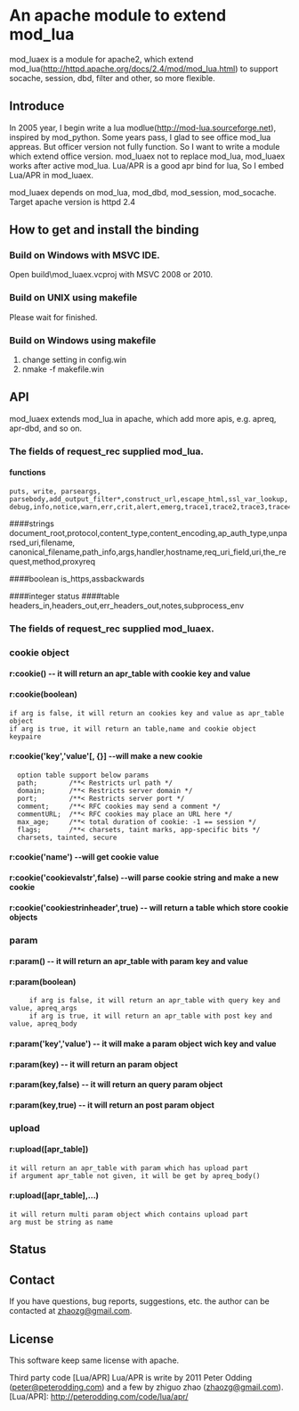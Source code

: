 # An apache module to extend mod_lua

mod_luaex is a module for apache2, which extend mod_lua(http://httpd.apache.org/docs/2.4/mod/mod_lua.html) to support socache, session, dbd, filter and other, so more flexible.


## Introduce

   In 2005 year, I begin write a lua modlue(http://mod-lua.sourceforge.net), inspired by mod_python. Some years pass, I glad to see office mod_lua appreas.
 But officer version not fully function. So I want to write a module which extend office version. mod_luaex not to replace mod_lua, mod_luaex works after active mod_lua.
 Lua/APR is a good apr bind for lua, So I embed Lua/APR in mod_luaex.

   mod_luaex depends on mod_lua, mod_dbd, mod_session,  mod_socache.
   Target apache version is httpd 2.4

## How to get and install the binding

### Build on Windows with MSVC IDE.
   
   Open build\mod_luaex.vcproj with MSVC 2008 or 2010.

### Build on UNIX using makefile

   Please wait for finished.

### Build on Windows using makefile

  1) change setting in config.win
  2) nmake -f makefile.win

## API

  mod_luaex extends mod_lua in apache, which add more apis, e.g. apreq, apr-dbd, and so on.

### The fields of request\_rec supplied mod\_lua.	

#### functions
    puts, write, parseargs, parsebody,add_output_filter*,construct_url,escape_html,ssl_var_lookup,
    debug,info,notice,warn,err,crit,alert,emerg,trace1,trace2,trace3,trace4,trace5,trace6,trace7,trace8

####strings
    document_root,protocol,content_type,content_encoding,ap_auth_type,unparsed_uri,filename,
    canonical_filename,path_info,args,handler,hostname,req_uri_field,uri,the_request,method,proxyreq

####boolean
    is_https,assbackwards

####integer
    status
####table
    headers_in,headers_out,err_headers_out,notes,subprocess_env

### The fields of request\_rec supplied mod\_luaex.	



### cookie object

#### r:cookie()	  -- it will return an apr_table with cookie key and value 
#### r:cookie(boolean)
	if arg is false, it will return an cookies key and value as apr_table object
	if arg is true, it will return an table,name and cookie object keypaire
#### r:cookie('key','value'[, {}]   --will make a new cookie
      option table support below params
      path;        /**< Restricts url path */
      domain;      /**< Restricts server domain */
      port;        /**< Restricts server port */
      comment;     /**< RFC cookies may send a comment */
      commentURL;  /**< RFC cookies may place an URL here */
      max_age;     /**< total duration of cookie: -1 == session */
      flags;       /**< charsets, taint marks, app-specific bits */
      charsets, tainted, secure
#### r:cookie('name')        --will get cookie value
#### r:cookie('cookievalstr',false) --will parse cookie string and make a new cookie
#### r:cookie('cookiestrinheader',true) -- will return a table which store cookie objects

### param

#### r:param()	    -- it will return an apr_table with param key and value
#### r:param(boolean)
         if arg is false, it will return an apr_table with query key and value, apreq_args
         if arg is true, it will return an apr_table with post key and value, apreq_body
#### r:param('key','value') -- it will make a param object wich key and value
#### r:param(key)   -- it will return an param object
#### r:param(key,false)	 -- it will return an query param object
#### r:param(key,true)   -- it will return an post param object

### upload

#### r:upload([apr_table])  
	it will return an apr_table with param which has upload part
	if argument apr_table not given, it will be get by apreq_body()
#### r:upload([apr_table],...)
	it will return multi param object which contains upload part
	arg must be string as name


## Status

## Contact

If you have questions, bug reports, suggestions, etc. the author can be contacted at <zhaozg@gmail.com>. 

## License

This software keep same license with apache.

Third party code [Lua/APR]
Lua/APR is write by 2011 Peter Odding (<peter@peterodding.com>) and a few by zhiguo zhao (<zhaozg@gmail.com>).
[Lua/APR]: http://peterodding.com/code/lua/apr/